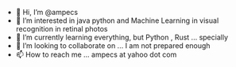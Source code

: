 - 👋 Hi, I’m @ampecs
- 👀 I’m interested in java  python and Machine Learning in visual recognition in retinal photos
- 🌱 I’m currently learning everything, but Python , Rust ... specially
- 💞️ I’m looking to collaborate on ... I am not prepared enough
- 📫 How to reach me ... ampecs  at yahoo dot com

<!---
ampecs/ampecs is a ✨ special ✨ repository because its `README.md` (this file) appears on your GitHub profile.
You can click the Preview link to take a look at your changes.
--->

